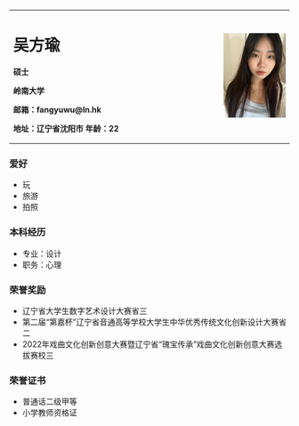 <table border="0">
  <tr>
    <td width="75%">
      <h1>吴方瑜</h1>
      <p><b>硕士</b></p >
      <p><b>岭南大学</b></p >
      <p><b>邮箱：fangyuwu@ln.hk</b></p >
      <p><b>地址：辽宁省沈阳市
年龄：22</b></p >
    </td>
    <td width="25%">
      <img src="1.jpg" width="100%">   
    </td>
  </tr>
</table>


### 爱好
- 玩
- 旅游
- 拍照
  
  
### 本科经历
- 专业：设计
- 职务：心理

### 荣誉奖励
- 辽宁省大学生数字艺术设计大赛省三
- 第二届“第嘉杯”辽宁省音通高等学校大学生中华优秀传统文化创新设计大赛省二
- 2022年戏曲文化创新创意大赛暨辽宁省“瑰宝传承”戏曲文化创新创意大赛选拔赛校三
  

### 荣誉证书
- 普通话二级甲等
- 小学教师资格证
